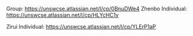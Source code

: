 Group:
https://unswcse.atlassian.net/l/cp/0BnuDWe4
Zhenbo Individual:
https://unswcse.atlassian.net/l/cp/HLYcHC1v

Zirui Individual:
https://unswcse.atlassian.net/l/cp/YLErP1aP